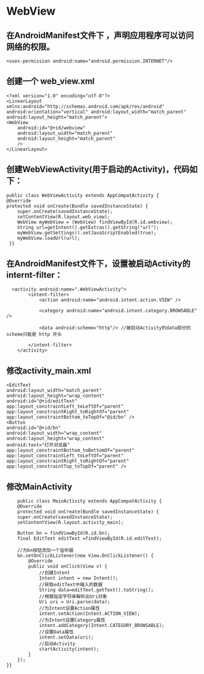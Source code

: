 # WebView
## 在AndroidManifest文件下 ，声明应用程序可以访问网络的权限。

    <uses-permission android:name="android.permission.INTERNET"/>
    
## 创建一个 web_view.xml
     
    <?xml version="1.0" encoding="utf-8"?>
    <LinearLayout xmlns:android="http://schemas.android.com/apk/res/android"
    android:orientation="vertical" android:layout_width="match_parent"
    android:layout_height="match_parent">
    <WebView
        android:id="@+id/webview"
        android:layout_width="match_parent"
        android:layout_height="match_parent"
        />
    </LinearLayout>
    
## 创建WebViewActivity(用于启动的Activity)，代码如下：

    public class WebViewActivity extends AppCompatActivity {
    @Override
    protected void onCreate(Bundle savedInstanceState) {
        super.onCreate(savedInstanceState);
        setContentView(R.layout.web_view);
        WebView myWebView = (WebView) findViewById(R.id.webview);
        String url=getIntent().getExtras().getString("url");
        myWebView.getSettings().setJavaScriptEnabled(true);
        myWebView.loadUrl(url);
     }}
     
 ## 在AndroidManifest文件下，设置被启动Activity的 internt-filter：
      <activity android:name=".WebViewActivity">
            <intent-filter>
                <action android:name="android.intent.action.VIEW" />

                <category android:name="android.intent.category.BROWSABLE" />

                <data android:scheme="http"/> //被启动Activity的data部分的scheme只能是 http 开头

            </intent-filter>
        </activity>
        
## 修改activity_main.xml

    <EditText
    android:layout_width="match_parent"
    android:layout_height="wrap_content"
    android:id="@+id/editText"
    app:layout_constraintLeft_toLeftOf="parent"
    app:layout_constraintRight_toRightOf="parent"
    app:layout_constraintBottom_toTopOf="@id/bn" />
    <Button
    android:id="@+id/bn"
    android:layout_width="wrap_content"
    android:layout_height="wrap_content"
    android:text="打开浏览器"
    app:layout_constraintBottom_toBottomOf="parent"
    app:layout_constraintLeft_toLeftOf="parent"
    app:layout_constraintRight_toRightOf="parent"
    app:layout_constraintTop_toTopOf="parent" />
    
## 修改MainActivity 
  
        public class MainActivity extends AppCompatActivity {
        @Override
        protected void onCreate(Bundle savedInstanceState) {
        super.onCreate(savedInstanceState);
        setContentView(R.layout.activity_main);
        
        Button bn = findViewById(R.id.bn);
        final EditText editText =findViewById(R.id.editText);
        
        //为bn按钮添加一个监听器
        bn.setOnClickListener(new View.OnClickListener() {
            @Override
            public void onClick(View v) {
                //创建Intent
                Intent intent = new Intent();
                //获取editText中输入的数据
                String data=editText.getText().toString();
                //根据指定字符串解析出Uri对象
                Uri uri = Uri.parse(data);
                //为Intent设置Action属性
                intent.setAction(Intent.ACTION_VIEW);
                //为Intent设置Category属性
                intent.addCategory(Intent.CATEGORY_BROWSABLE);
                //设置Data属性
                intent.setData(uri);
                //启动Activity
                startActivity(intent);
            }
        });
    }}



